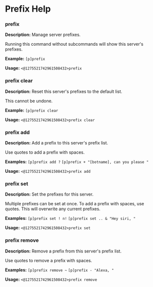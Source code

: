 # Prefix Help

### prefix

**Description:** Manage server prefixes.

Running this command without subcommands will show this server's prefixes.

**Example:**
`[p]prefix`

**Usage:** `<@1275521742961508432>prefix`

### prefix clear

**Description:** Reset this server's prefixes to the default list.

This cannot be undone.

**Example:**
`[p]prefix clear`

**Usage:** `<@1275521742961508432>prefix clear`

### prefix add

**Description:** Add a prefix to this server's prefix list.

Use quotes to add a prefix with spaces.

**Examples:**
`[p]prefix add ?`
`[p]prefix + "[botname], can you please "`

**Usage:** `<@1275521742961508432>prefix add`

### prefix set

**Description:** Set the prefixes for this server.

Multiple prefixes can be set at once.
To add a prefix with spaces, use quotes.
This will overwrite any current prefixes.

**Examples:**
`[p]prefix set ! n!`
`[p]prefix set .. & "Hey siri, "`

**Usage:** `<@1275521742961508432>prefix set`

### prefix remove

**Description:** Remove a prefix from this server's prefix list.

Use quotes to remove a prefix with spaces.

**Examples:**
`[p]prefix remove ~`
`[p]prefix - "Alexa, "`

**Usage:** `<@1275521742961508432>prefix remove`

